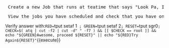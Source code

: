 <pre> Create a new Job that runs at teatime that says "Look Pa, I updated the Log File"</pre>

<pre> View the jobs you have scheduled and check that you have only one job in the que </pre>  

Verify answer with:`RED=`tput setaf 1` ; GREEN=`tput setaf 2`; RESET=`tput sgr0`; CHECK=$( atq | cut -f2 | cut -d" " -f7 ) && [[ $CHECK == root ]] && echo "${GREEN}Awesome, proceed ${RESET}" || echo "${RED}Try Again${RESET}"`{{execute}}
